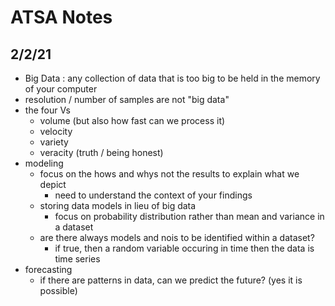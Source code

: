 # ATSA Notes

## 2/2/21
 * Big Data : any collection of data that is too big to be held in the memory of your computer
 * resolution / number of samples are not "big data"
 * the four Vs
   * volume (but also how fast can we process it)
   * velocity
   * variety
   * veracity (truth / being honest)
* modeling
  * focus on the hows and whys not the results to explain what we depict
     * need to understand the context of your findings
  * storing data models in lieu of big data
     * focus on probability distribution rather than mean and variance in a dataset
  * are there always models and nois to be identified within a dataset?
     * if true, then a random variable occuring in time then the data is time series
* forecasting
  * if there are patterns in data, can we predict the future? (yes it is possible)
 
